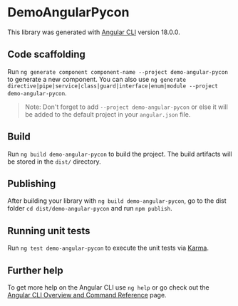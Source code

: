 # DemoAngularPycon

This library was generated with [Angular CLI](https://github.com/angular/angular-cli) version 18.0.0.

## Code scaffolding

Run `ng generate component component-name --project demo-angular-pycon` to generate a new component. You can also use `ng generate directive|pipe|service|class|guard|interface|enum|module --project demo-angular-pycon`.
> Note: Don't forget to add `--project demo-angular-pycon` or else it will be added to the default project in your `angular.json` file. 

## Build

Run `ng build demo-angular-pycon` to build the project. The build artifacts will be stored in the `dist/` directory.

## Publishing

After building your library with `ng build demo-angular-pycon`, go to the dist folder `cd dist/demo-angular-pycon` and run `npm publish`.

## Running unit tests

Run `ng test demo-angular-pycon` to execute the unit tests via [Karma](https://karma-runner.github.io).

## Further help

To get more help on the Angular CLI use `ng help` or go check out the [Angular CLI Overview and Command Reference](https://angular.dev/tools/cli) page.
